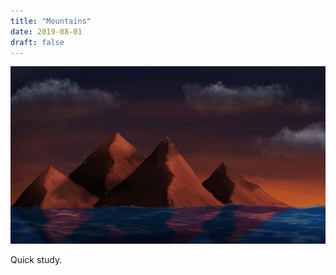 ```yaml
---
title: "Mountains"
date: 2019-08-01
draft: false
---
```


![image1](mountains-001.jpg)

Quick study.